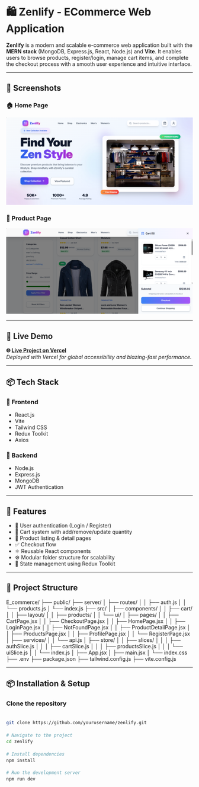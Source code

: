 # 🛍️ Zenlify - ECommerce Web Application

**Zenlify** is a modern and scalable e-commerce web application built with the **MERN stack** (MongoDB, Express.js, React, Node.js) and **Vite**. It enables users to browse products, register/login, manage cart items, and complete the checkout process with a smooth user experience and intuitive interface.

---

## 📸 Screenshots

### 🏠 Home Page

![Home Page](./screenshots/home.png)

### 🛒 Product Page

![Product Page](./screenshots/product.png)

---

## 🔗 Live Demo

**🌐 [Live Project on Vercel](https://zenlify.vercel.app/)**  
_Deployed with Vercel for global accessibility and blazing-fast performance._

---

## 📦 Tech Stack

### 🔹 Frontend
- React.js
- Vite
- Tailwind CSS
- Redux Toolkit
- Axios

### 🔹 Backend
- Node.js
- Express.js
- MongoDB
- JWT Authentication

---

## 🌟 Features

- 🔐 User authentication (Login / Register)
- 🛒 Cart system with add/remove/update quantity
- 📄 Product listing & detail pages
- ✅ Checkout flow
- ⚛️ Reusable React components
- ⚙️ Modular folder structure for scalability
- 🔄 State management using Redux Toolkit

---

## 📁 Project Structure

E_commerce/
├── public/
├── server/
│ ├── routes/
│ │ ├── auth.js
│ │ └── products.js
│ └── index.js
├── src/
│ ├── components/
│ │ ├── cart/
│ │ ├── layout/
│ │ ├── products/
│ │ └── ui/
│ ├── pages/
│ │ ├── CartPage.jsx
│ │ ├── CheckoutPage.jsx
│ │ ├── HomePage.jsx
│ │ ├── LoginPage.jsx
│ │ ├── NotFoundPage.jsx
│ │ ├── ProductDetailPage.jsx
│ │ ├── ProductsPage.jsx
│ │ ├── ProfilePage.jsx
│ │ └── RegisterPage.jsx
│ ├── services/
│ │ └── api.js
│ ├── store/
│ │ ├── slices/
│ │ │ ├── authSlice.js
│ │ │ ├── cartSlice.js
│ │ │ ├── productsSlice.js
│ │ │ └── uiSlice.js
│ │ └── index.js
│ ├── App.jsx
│ ├── main.jsx
│ └── index.css
├── .env
├── package.json
├── tailwind.config.js
├── vite.config.js


---

## 📦 Installation & Setup

### Clone the repository

```bash

git clone https://github.com/yourusername/zenlify.git

# Navigate to the project
cd zenlify

# Install dependencies
npm install

# Run the development server
npm run dev

